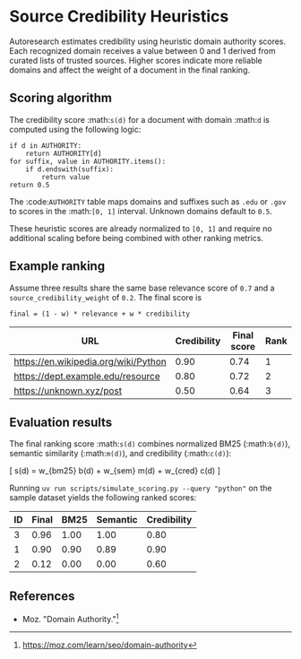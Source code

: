 # Source Credibility Heuristics

Autoresearch estimates credibility using heuristic domain authority scores.
Each recognized domain receives a value between 0 and 1 derived from curated
lists of trusted sources. Higher scores indicate more reliable domains and
affect the weight of a document in the final ranking.

## Scoring algorithm

The credibility score :math:`s(d)` for a document with domain :math:`d` is
computed using the following logic:

```text
if d in AUTHORITY:
    return AUTHORITY[d]
for suffix, value in AUTHORITY.items():
    if d.endswith(suffix):
        return value
return 0.5
```

The :code:`AUTHORITY` table maps domains and suffixes such as ``.edu`` or
``.gov`` to scores in the :math:`[0, 1]` interval. Unknown domains default to
``0.5``.

These heuristic scores are already normalized to ``[0, 1]`` and require no
additional scaling before being combined with other ranking metrics.

## Example ranking

Assume three results share the same base relevance score of ``0.7`` and a
``source_credibility_weight`` of ``0.2``. The final score is

```
final = (1 - w) * relevance + w * credibility
```

| URL                                   | Credibility | Final score | Rank |
|---------------------------------------|-------------|-------------|------|
| https://en.wikipedia.org/wiki/Python  | 0.90        | 0.74        | 1    |
| https://dept.example.edu/resource     | 0.80        | 0.72        | 2    |
| https://unknown.xyz/post              | 0.50        | 0.64        | 3    |

## Evaluation results

The final ranking score :math:`s(d)` combines normalized BM25
(:math:`b(d)`), semantic similarity (:math:`m(d)`), and credibility
(:math:`c(d)`):

\[
s(d) = w_{bm25} b(d) + w_{sem} m(d) + w_{cred} c(d)
\]

Running `uv run scripts/simulate_scoring.py --query "python"` on the
sample dataset yields the following ranked scores:

| ID | Final | BM25 | Semantic | Credibility |
|----|-------|------|----------|-------------|
| 3  | 0.96  | 1.00 | 1.00     | 0.80        |
| 1  | 0.90  | 0.90 | 0.89     | 0.90        |
| 2  | 0.12  | 0.00 | 0.00     | 0.60        |

## References

- Moz. "Domain Authority."[^moz]

[^moz]: https://moz.com/learn/seo/domain-authority
